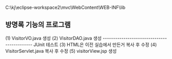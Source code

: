 C:\kj\eclipse-workspace2\mvc\WebContent\WEB-INF\lib

## 방명록 기능의 프로그램

(1) VisitorVO.java 생성
(2) VisitorDAO.java 생성
-------------------------------------------- JUnit 테스트
(3) HTML은 이전 실습에서 만든거 복사 후 수정
(4) VisitorServlet.java 복사 후 수정
(5) visitorView.jsp 생성

